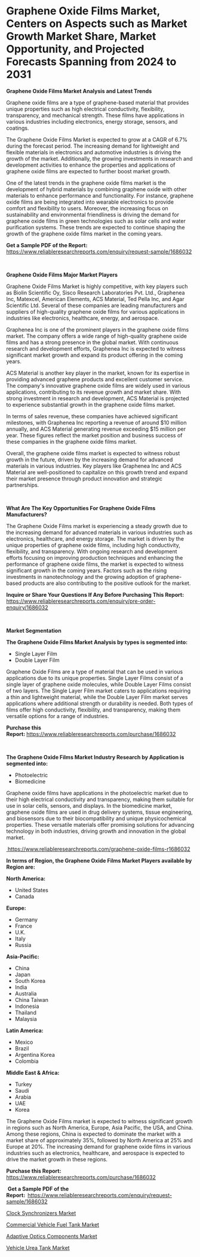 <p><h1>Graphene Oxide Films Market, Centers on Aspects such as Market Growth Market Share, Market Opportunity, and Projected Forecasts Spanning from 2024 to 2031</h1></p><p><strong>Graphene Oxide Films Market Analysis and Latest Trends</strong></p>
<p><p>Graphene oxide films are a type of graphene-based material that provides unique properties such as high electrical conductivity, flexibility, transparency, and mechanical strength. These films have applications in various industries including electronics, energy storage, sensors, and coatings.</p><p>The Graphene Oxide Films Market is expected to grow at a CAGR of 6.7% during the forecast period. The increasing demand for lightweight and flexible materials in electronics and automotive industries is driving the growth of the market. Additionally, the growing investments in research and development activities to enhance the properties and applications of graphene oxide films are expected to further boost market growth.</p><p>One of the latest trends in the graphene oxide films market is the development of hybrid materials by combining graphene oxide with other materials to enhance performance and functionality. For instance, graphene oxide films are being integrated into wearable electronics to provide comfort and flexibility to users. Moreover, the increasing focus on sustainability and environmental friendliness is driving the demand for graphene oxide films in green technologies such as solar cells and water purification systems. These trends are expected to continue shaping the growth of the graphene oxide films market in the coming years.</p></p>
<p><strong>Get a Sample PDF of the Report:&nbsp;</strong> <a href="https://www.reliableresearchreports.com/enquiry/request-sample/1686032">https://www.reliableresearchreports.com/enquiry/request-sample/1686032</a></p>
<p>&nbsp;</p>
<p><strong>Graphene Oxide Films Major Market Players</strong></p>
<p><p>Graphene Oxide Films Market is highly competitive, with key players such as Biolin Scientific Oy, Sisco Research Laboratories Pvt. Ltd., Graphenea Inc, Matexcel, American Elements, ACS Material, Ted Pella Inc, and Agar Scientific Ltd. Several of these companies are leading manufacturers and suppliers of high-quality graphene oxide films for various applications in industries like electronics, healthcare, energy, and aerospace.</p><p>Graphenea Inc is one of the prominent players in the graphene oxide films market. The company offers a wide range of high-quality graphene oxide films and has a strong presence in the global market. With continuous research and development efforts, Graphenea Inc is expected to witness significant market growth and expand its product offering in the coming years.</p><p>ACS Material is another key player in the market, known for its expertise in providing advanced graphene products and excellent customer service. The company's innovative graphene oxide films are widely used in various applications, contributing to its revenue growth and market share. With strong investment in research and development, ACS Material is projected to experience substantial growth in the graphene oxide films market.</p><p>In terms of sales revenue, these companies have achieved significant milestones, with Graphenea Inc reporting a revenue of around $10 million annually, and ACS Material generating revenue exceeding $15 million per year. These figures reflect the market position and business success of these companies in the graphene oxide films market.</p><p>Overall, the graphene oxide films market is expected to witness robust growth in the future, driven by the increasing demand for advanced materials in various industries. Key players like Graphenea Inc and ACS Material are well-positioned to capitalize on this growth trend and expand their market presence through product innovation and strategic partnerships.</p></p>
<p>&nbsp;</p>
<p><strong>What Are The Key Opportunities For Graphene Oxide Films Manufacturers?</strong></p>
<p><p>The Graphene Oxide Films market is experiencing a steady growth due to the increasing demand for advanced materials in various industries such as electronics, healthcare, and energy storage. The market is driven by the unique properties of graphene oxide films, including high conductivity, flexibility, and transparency. With ongoing research and development efforts focusing on improving production techniques and enhancing the performance of graphene oxide films, the market is expected to witness significant growth in the coming years. Factors such as the rising investments in nanotechnology and the growing adoption of graphene-based products are also contributing to the positive outlook for the market.</p></p>
<p><strong>Inquire or Share Your Questions If Any Before Purchasing This Report:</strong> <a href="https://www.reliableresearchreports.com/enquiry/pre-order-enquiry/1686032">https://www.reliableresearchreports.com/enquiry/pre-order-enquiry/1686032</a></p>
<p>&nbsp;</p>
<p><strong>Market Segmentation</strong></p>
<p><strong>The Graphene Oxide Films Market Analysis by types is segmented into:</strong></p>
<p><ul><li>Single Layer Film</li><li>Double Layer Film</li></ul></p>
<p><p>Graphene Oxide Films are a type of material that can be used in various applications due to its unique properties. Single Layer Films consist of a single layer of graphene oxide molecules, while Double Layer Films consist of two layers. The Single Layer Film market caters to applications requiring a thin and lightweight material, while the Double Layer Film market serves applications where additional strength or durability is needed. Both types of films offer high conductivity, flexibility, and transparency, making them versatile options for a range of industries.</p></p>
<p><strong>Purchase this Report:&nbsp;</strong><a href="https://www.reliableresearchreports.com/purchase/1686032">https://www.reliableresearchreports.com/purchase/1686032</a></p>
<p>&nbsp;</p>
<p><strong>The Graphene Oxide Films Market Industry Research by Application is segmented into:</strong></p>
<p><ul><li>Photoelectric</li><li>Biomedicine</li></ul></p>
<p><p>Graphene oxide films have applications in the photoelectric market due to their high electrical conductivity and transparency, making them suitable for use in solar cells, sensors, and displays. In the biomedicine market, graphene oxide films are used in drug delivery systems, tissue engineering, and biosensors due to their biocompatibility and unique physicochemical properties. These versatile materials offer promising solutions for advancing technology in both industries, driving growth and innovation in the global market.</p></p>
<p><a href="https://www.reliableresearchreports.com/graphene-oxide-films-r1686032">&nbsp;https://www.reliableresearchreports.com/graphene-oxide-films-r1686032</a></p>
<p><strong>In terms of Region, the Graphene Oxide Films Market Players available by Region are:</strong></p>
<p>
    <p> <strong> North America: </strong>
        <ul>
            <li>United States</li>
            <li>Canada</li>
        </ul>
        </p> 
    <p> <strong> Europe: </strong>
        <ul>
            <li>Germany</li>
            <li>France</li>
            <li>U.K.</li>
            <li>Italy</li>
            <li>Russia</li>
        </ul>
        </p> 
    <p> <strong> Asia-Pacific: </strong>
        <ul>
            <li>China</li>
            <li>Japan</li>
            <li>South Korea</li>
            <li>India</li>
            <li>Australia</li>
            <li>China Taiwan</li>
            <li>Indonesia</li>
            <li>Thailand</li>
            <li>Malaysia</li>
        </ul>
        </p> 
    <p> <strong> Latin America: </strong>
        <ul>
            <li>Mexico</li>
            <li>Brazil</li>
            <li>Argentina Korea</li>
            <li>Colombia</li>
        </ul>
        </p> 
    <p> <strong> Middle East & Africa: </strong>
        <ul>
            <li>Turkey</li>
            <li>Saudi</li>
            <li>Arabia</li>
            <li>UAE</li>
            <li>Korea</li>
        </ul>
    </p>
    </p>
<p><p>The Graphene Oxide Films market is expected to witness significant growth in regions such as North America, Europe, Asia Pacific, the USA, and China. Among these regions, China is expected to dominate the market with a market share of approximately 35%, followed by North America at 25% and Europe at 20%. The increasing demand for graphene oxide films in various industries such as electronics, healthcare, and aerospace is expected to drive the market growth in these regions.</p></p>
<p><strong>Purchase this Report: </strong><a href="https://www.reliableresearchreports.com/purchase/1686032">https://www.reliableresearchreports.com/purchase/1686032</a></p>
<p>&nbsp;<strong>Get a Sample PDF of the Report:&nbsp;&nbsp;</strong><a href="https://www.reliableresearchreports.com/enquiry/request-sample/1686032">https://www.reliableresearchreports.com/enquiry/request-sample/1686032</a></p>
<p><strong></strong></p>
<p><p><a href="https://medium.com/@rosslarkin1962/global-clock-synchronizers-market-analysis-trends-forecasts-and-growth-opportunities-2024-dcdd5588ae24">Clock Synchronizers Market</a></p><p><a href="https://github.com/mdinislamsheik/Market-Research-Report-List-1/blob/main/commercial-vehicle-fuel-tank-market.md">Commercial Vehicle Fuel Tank Market</a></p><p><a href="https://medium.com/@lindakreitz382024/adaptive-optics-components-market-trends-and-analysis-opportunities-and-challenges-for-future-6db49813e70f">Adaptive Optics Components Market</a></p><p><a href="https://github.com/NorbertYates/Market-Research-Report-List-6/blob/main/vehicle-urea-tank-market.md">Vehicle Urea Tank Market</a></p></p>